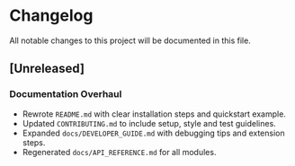 # Changelog

All notable changes to this project will be documented in this file.

## [Unreleased]
### Documentation Overhaul
- Rewrote `README.md` with clear installation steps and quickstart example.
- Updated `CONTRIBUTING.md` to include setup, style and test guidelines.
 - Expanded `docs/DEVELOPER_GUIDE.md` with debugging tips and extension steps.
 - Regenerated `docs/API_REFERENCE.md` for all modules.
